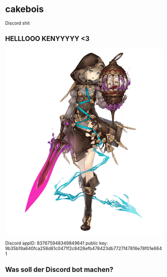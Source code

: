 # cakebois

Discord shit

## HELLLOOO KENYYYYY <3

![gretel](resources/waifu.png)

Discord appID: 837675948349849641
public key: 9b35b19a640fca258d61c0471f2c8428efb478423db7727f47816e78f01e6641


Was soll der Discord bot machen?
- 